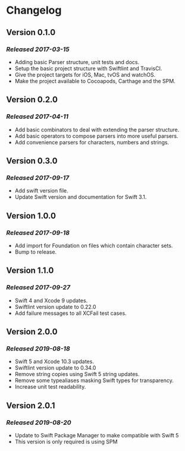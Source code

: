 # Changelog

## Version 0.1.0

### *Released 2017-03-15*

* Adding basic Parser structure, unit tests and docs.
* Setup the basic project structure with Swiftlint and TravisCI.
* Give the project targets for iOS, Mac, tvOS and watchOS.
* Make the project available to Cocoapods, Carthage and the SPM.

## Version 0.2.0

### *Released 2017-04-11*

* Add basic combinators to deal with extending the parser structure.
* Add basic operators to compose parsers into more useful parsers.
* Add convenience parsers for characters, numbers and strings.

## Version 0.3.0

### *Released 2017-09-17*

* Add swift version file.
* Update Swift version and documentation for Swift 3.1.

## Version 1.0.0

### *Released 2017-09-18*

* Add import for Foundation on files which contain character sets.
* Bump to release.

## Version 1.1.0

### *Released 2017-09-27*

* Swift 4 and Xcode 9 updates.
* Swiftlint version update to 0.22.0
* Add failure messages to all XCFail test cases.

## Version 2.0.0

### *Released 2019-08-18*

* Swift 5 and Xcode 10.3 updates.
* Swiftlint version update to 0.34.0
* Remove string copies using Swift 5 string updates.
* Remove some typealiases masking Swift types for transparency.
* Increase unit test readability.

## Version 2.0.1

### *Released 2019-08-20*
* Update to Swift Package Manager to make compatible with Swift 5
* This version is only required is using SPM

